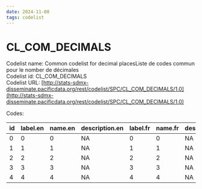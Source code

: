 ```yaml
---
date: 2024-11-08
tags: codelist
---
```


# CL_COM_DECIMALS

Codelist name: Common codelist for decimal placesListe de codes commun pour le nomber de décimales  
Codelist id: CL_COM_DECIMALS  
Codelist URL: [http://stats-sdmx-disseminate.pacificdata.org/rest/codelist/SPC/CL_COM_DECIMALS/1.0](http://stats-sdmx-disseminate.pacificdata.org/rest/codelist/SPC/CL_COM_DECIMALS/1.0)  

Codes:  

|id |label.en |name.en |description.en |label.fr |name.fr |description.fr |
|:--|:--------|:-------|:--------------|:--------|:-------|:--------------|
|0  |0        |0       |NA             |0        |0       |NA             |
|1  |1        |1       |NA             |1        |1       |NA             |
|2  |2        |2       |NA             |2        |2       |NA             |
|3  |3        |3       |NA             |3        |3       |NA             |
|4  |4        |4       |NA             |4        |4       |NA             |
